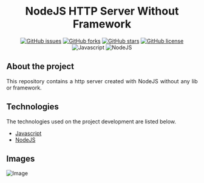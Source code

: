 <div align='justify'>

<div align='center'>

# **NodeJS HTTP Server Without Framework**

</div>

<div align='center'>

[![GitHub issues](https://img.shields.io/github/issues/gezielelyon/node-http-server-without-lib)](https://github.com/gezielelyon/node-http-server-without-lib/issues)
[![GitHub forks](https://img.shields.io/github/forks/gezielelyon/node-http-server-without-lib)](https://github.com/gezielelyon/node-http-server-without-lib/network)
[![GitHub stars](https://img.shields.io/github/stars/gezielelyon/node-http-server-without-lib)](https://github.com/gezielelyon/node-http-server-without-lib/stargazers)
[![GitHub license](https://img.shields.io/github/license/gezielelyon/node-http-server-without-lib)](https://github.com/gezielelyon/node-http-server-without-lib)
![Javascript](https://img.shields.io/badge/Javascript-Language-yellow)
![NodeJS](https://img.shields.io/badge/NodeJS-Runtime-orange)

</div>

## **About the project**
This repository contains a http server created with NodeJS without any lib or framework.

## **Technologies**
The technologies used on the project development are listed below.

- [Javascript](https://developer.mozilla.org/pt-BR/docs/Web/JavaScript)
- [NodeJS](https://nodejs.org/en)
</div>

## Images
![Image](https://user-images.githubusercontent.com/48457700/140310127-912df356-e711-41be-9026-fd761f56383d.PNG)
